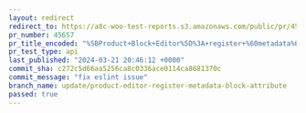 ```yaml
---
layout: redirect
redirect_to: https://a8c-woo-test-reports.s3.amazonaws.com/public/pr/45657/api/index.html
pr_number: 45657
pr_title_encoded: "%5BProduct+Block+Editor%5D%3A+register+%60metadata%60+attribute+for+all+blocks"
pr_test_type: api
last_published: "2024-03-21 20:46:12 +0000"
commit_sha: c272c5d66aa5256ca8c0336ace0114ca8681370c
commit_message: "fix eslint issue"
branch_name: update/product-editor-register-metadata-block-attribute
passed: true
---
```

